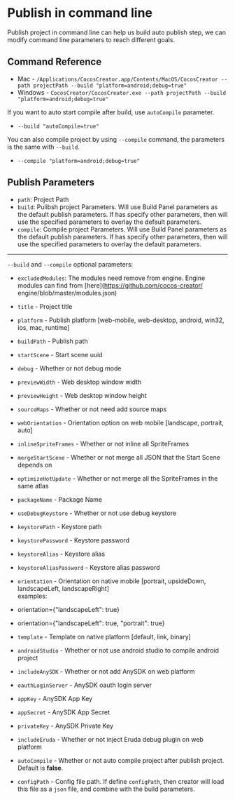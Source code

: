 # Publish in command line

Publish project in command line can help us build auto publish step, we can modify command line parameters to reach different goals.

## Command Reference
 - Mac - `/Applications/CocosCreator.app/Contents/MacOS/CocosCreator --path projectPath --build "platform=android;debug=true"`
 - Windows - `CocosCreator/CocosCreator.exe --path projectPath --build "platform=android;debug=true"`

If you want to auto start compile after build, use `autoCompile` parameter.
 - `--build "autoCompile=true"`

You can also compile project by using `--compile` command, the parameters is the same with `--build`.
 - `--compile "platform=android;debug=true"`

## Publish Parameters 
 - `path`: Project Path
 - `build`: Pulibsh project Parameters. Will use Build Panel parameters as the default publish parameters. If has specify other parameters, then will use the specified parameters to overlay the default parameters.
 - `compile`: Compile project Parameters. Will use Build Panel parameters as the default publish parameters. If has specify other parameters, then will use the specified parameters to overlay the default parameters.

---

`--build` and `--compile` optional parameters:

 - `excludedModules`: The modules need remove from engine. Engine modules can find from [here](https://github.com/cocos-creator/ engine/blob/master/modules.json)
 - `title` - Project title
 - `platform` - Publish platform [web-mobile, web-desktop, android, win32, ios, mac, runtime]
 - `buildPath` - Publish path
 - `startScene` - Start scene uuid
 - `debug` - Whether or not debug mode 
 - `previewWidth` - Web desktop window width
 - `previewHeight` - Web desktop window height
 - `sourceMaps` - Whether or not need add source maps
 - `webOrientation` - Orientation option on web mobile [landscape, portrait, auto]
 
 - `inlineSpriteFrames` - Whether or not inline all SpriteFrames
 - `mergeStartScene` - Whether or not merge all JSON that the Start Scene depends on
 - `optimizeHotUpdate` - Whether or not merge all the SpriteFrames in the same atlas

 - `packageName` - Package Name
 - `useDebugKeystore` - Whether or not use debug keystore
 - `keystorePath` - Keystore path
 - `keystorePassword` - Keystore password
 - `keystoreAlias` - Keystore alias
 - `keystoreAliasPassword` - Keystore alias password
 - `orientation` - Orientation on native mobile [portrait, upsideDown, landscapeLeft, landscapeRight]  
    examples:    
  - orientation={"landscapeLeft": true} 
  - orientation={"landscapeLeft": true, "portrait": true}
 - `template` - Template on native platform [default, link, binary]
 - `androidStudio` - Whether or not use android studio to compile android project
 
 - `includeAnySDK` - Whether or not add AnySDK on web platform
 - `oauthLoginServer` - AnySDK oauth login server
 - `appKey` - AnySDK App Key
 - `appSecret` - AnySDK App Secret
 - `privateKey` - AnySDK Private Key

 - `includeEruda` - Whether or not inject Eruda debug plugin on web platform

 - `autoCompile` - Whether or not auto compile project after publish project. Default is **false**.

 - `configPath` - Config file path. If define `configPath`, then creator will load this file as a `json` file, and combine with the build parameters.




